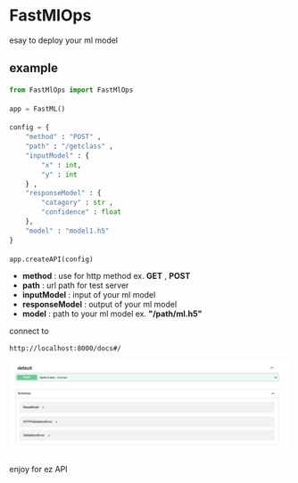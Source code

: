 # FastMlOps
esay to deploy your ml model 

## example
```python
from FastMlOps import FastMlOps

app = FastML()

config = {
    "method" : "POST" ,
    "path" : "/getclass" ,
    "inputModel" : {
        "x" : int,
        "y" : int
    } , 
    "responseModel" : {
        "catagory" : str ,
        "confidence" : float
    },
    "model" : "model1.h5"
}

app.createAPI(config)
```
- **method** : use for http method ex. **GET** , **POST**
- **path** : url path for test server
- **inputModel** : input of your ml model
- **responseModel** : output of your ml model
- **model** : path to your ml model ex. **"/path/ml.h5"**

connect to 
```
http://localhost:8000/docs#/
```
![Test Image 1](image.png)

enjoy for ez API